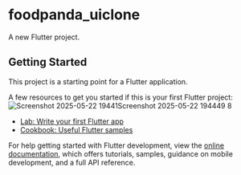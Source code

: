 # foodpanda_uiclone

A new Flutter project.

## Getting Started

This project is a starting point for a Flutter application.

A few resources to get you started if this is your first Flutter project:
![Screenshot 2025-05-22 19441![Screenshot 2025-05-22 194449](https://github.com/user-attachments/assets/11668994-b8af-474b-86cc-9a8771dce137)
8](https://github.com/user-attachments/assets/7703f5e2-6f03-4147-8677-b9663714d48d)

- [Lab: Write your first Flutter app](https://docs.flutter.dev/get-started/codelab)
- [Cookbook: Useful Flutter samples](https://docs.flutter.dev/cookbook)

For help getting started with Flutter development, view the
[online documentation](https://docs.flutter.dev/), which offers tutorials,
samples, guidance on mobile development, and a full API reference.
